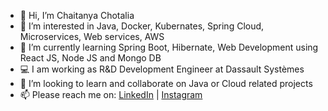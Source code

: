 - 👋 Hi, I’m Chaitanya Chotalia
- 👀 I’m interested in Java, Docker, Kubernates, Spring Cloud, Microservices, Web services, AWS
- 🌱 I’m currently learning Spring Boot, Hibernate, Web Development using React JS, Node JS and Mongo DB
- 💻 I am working as R&D Development Engineer at Dassault Systèmes
- 💞️ I’m looking to learn and collaborate on Java or Cloud related projects
- 📫 Please reach me on: <a href="https://www.linkedin.com/in/chaitanya-chotalia/">LinkedIn</a> | <a href="https://instagram.com/chaitanyachotalia">Instagram</a>
</br>

<!---
CHAITANYA510/CHAITANYA510 is a ✨ special ✨ repository because its `README.md` (this file) appears on your GitHub profile.
You can click the Preview link to take a look at your changes.
--->
